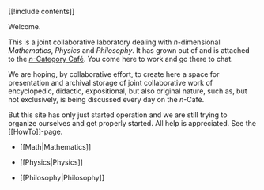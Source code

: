 [[!include contents]]

Welcome.

This is a joint collaborative laboratory dealing with $n$-dimensional _Mathematics_, _Physics_ and _Philosophy_.  It has grown out of and is attached to the
<a href="http://golem.ph.utexas.edu/category/"><i>n</i>-Category Caf&eacute;</a>. You come here to work and go there to chat.

We are hoping, by collaborative effort, to create here a space for presentation and archival storage of joint collaborative work of encyclopedic, didactic, expositional,  but also original nature, such as, but not exclusively, is being discussed every day on the $n$-Caf&eacute;.

But this site has only just started operation and we are still  trying to organize ourselves and get properly started. All help is appreciated. See the [[HowTo]]-page.

* [[Math|Mathematics]]

* [[Physics|Physics]]

* [[Philosophy|Philosophy]]
